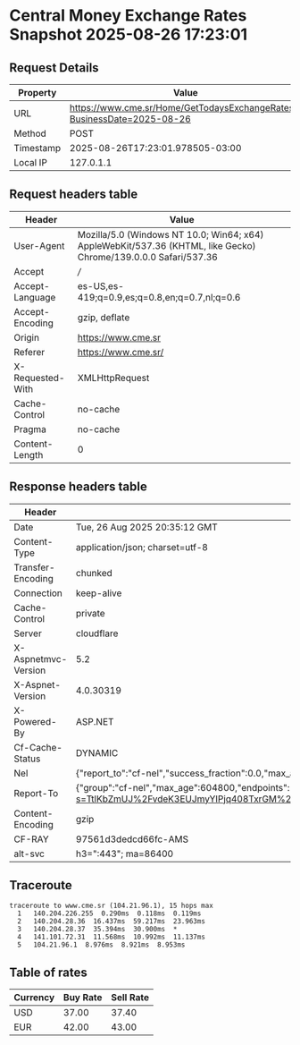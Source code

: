 # Central Money Exchange Rates Snapshot 2025-08-26 17:23:01
## Request Details

| Property | Value |
|----------|-------|
| URL | https://www.cme.sr/Home/GetTodaysExchangeRates/?BusinessDate=2025-08-26 |
| Method | POST |
| Timestamp | 2025-08-26T17:23:01.978505-03:00 |
| Local IP | 127.0.1.1 |
    
## Request headers table

| Header | Value |
|--------|-------|
| User-Agent | Mozilla/5.0 (Windows NT 10.0; Win64; x64) AppleWebKit/537.36 (KHTML, like Gecko) Chrome/139.0.0.0 Safari/537.36 |
| Accept | */* |
| Accept-Language | es-US,es-419;q=0.9,es;q=0.8,en;q=0.7,nl;q=0.6 |
| Accept-Encoding | gzip, deflate |
| Origin | https://www.cme.sr |
| Referer | https://www.cme.sr/ |
| X-Requested-With | XMLHttpRequest |
| Cache-Control | no-cache |
| Pragma | no-cache |
| Content-Length | 0 |

    
## Response headers table
| Header | Value |
|--------|-------|
| Date | Tue, 26 Aug 2025 20:35:12 GMT |
| Content-Type | application/json; charset=utf-8 |
| Transfer-Encoding | chunked |
| Connection | keep-alive |
| Cache-Control | private |
| Server | cloudflare |
| X-Aspnetmvc-Version | 5.2 |
| X-Aspnet-Version | 4.0.30319 |
| X-Powered-By | ASP.NET |
| Cf-Cache-Status | DYNAMIC |
| Nel | {"report_to":"cf-nel","success_fraction":0.0,"max_age":604800} |
| Report-To | {"group":"cf-nel","max_age":604800,"endpoints":[{"url":"https://a.nel.cloudflare.com/report/v4?s=TtlKbZmUJ%2FvdeK3EUJmyYIPjq408TxrGM%2BvTz3uED0NbHxcIq%2Bg7EGxEuqQPkHTlhXRuzpl%2FN%2BADrsLM5lPhkiIW49KDIoOtZhc%3D"}]} |
| Content-Encoding | gzip |
| CF-RAY | 97561d3dedcd66fc-AMS |
| alt-svc | h3=":443"; ma=86400 |

## Traceroute 

```
traceroute to www.cme.sr (104.21.96.1), 15 hops max
  1   140.204.226.255  0.290ms  0.118ms  0.119ms 
  2   140.204.28.36  16.437ms  59.217ms  23.963ms 
  3   140.204.28.37  35.394ms  30.900ms  * 
  4   141.101.72.31  11.568ms  10.992ms  11.137ms 
  5   104.21.96.1  8.976ms  8.921ms  8.953ms 

```


## Table of rates

| Currency | Buy Rate | Sell Rate |
|----------|----------|-----------|
| USD | 37.00 | 37.40 |
| EUR | 42.00 | 43.00 |
